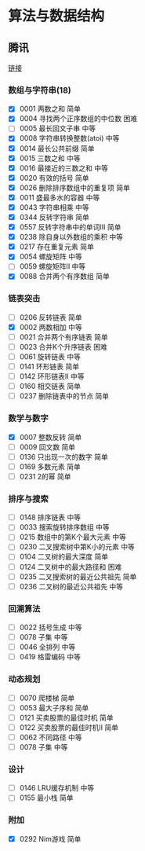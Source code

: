 # 算法与数据结构

## 腾讯

[链接](https://leetcode-cn.com/leetbook/read/tencent/x6zv4j/)

### 数组与字符串(18)

- [x] 0001 两数之和 简单
- [x] 0004 寻找两个正序数组的中位数 困难
- [ ] 0005 最长回文子串 中等
- [x] 0008 字符串转换整数(atoi) 中等
- [x] 0014 最长公共前缀 简单
- [x] 0015 三数之和 中等
- [x] 0016 最接近的三数之和 中等
- [x] 0020 有效的括号 简单
- [x] 0026 删除排序数组中的重复项 简单
- [x] 0011 盛最多水的容器 中等
- [x] 0043 字符串相乘 中等
- [x] 0344 反转字符串 简单
- [x] 0557 反转字符串中的单词III 简单
- [x] 0238 除自身以外数组的乘积 中等
- [x] 0217 存在重复元素 简单
- [x] 0054 螺旋矩阵 中等
- [ ] 0059 螺旋矩阵II 中等
- [x] 0088 合并两个有序数组 简单

### 链表突击

- [ ] 0206 反转链表 简单
- [x] 0002 两数相加 中等
- [ ] 0021 合并两个有序链表 简单
- [ ] 0023 合并K个升序链表 困难
- [ ] 0061 旋转链表 中等
- [ ] 0141 环形链表 简单
- [ ] 0142 环形链表II 中等
- [ ] 0160 相交链表 简单
- [ ] 0237 删除链表中的节点 简单

### 数学与数字

- [x] 0007 整数反转 简单
- [ ] 0009 回文数 简单
- [ ] 0136 只出现一次的数字 简单
- [ ] 0169 多数元素 简单
- [ ] 0231 2的幂 简单

### 排序与搜索

- [ ] 0148 排序链表 中等
- [ ] 0033 搜索旋转排序数组 中等
- [ ] 0215 数组中的第K个最大元素 中等
- [ ] 0230 二叉搜索树中第K小的元素 中等
- [ ] 0104 二叉树的最大深度 简单
- [ ] 0124 二叉树中的最大路径和 困难
- [ ] 0235 二叉搜索树的最近公共祖先 简单
- [ ] 0236 二叉树的最近公共祖先 中等

### 回溯算法

- [ ] 0022 括号生成 中等
- [ ] 0078 子集 中等
- [ ] 0046 全排列 中等
- [ ] 0419 格雷编码 中等

### 动态规划

- [ ] 0070 爬楼梯 简单
- [ ] 0053 最大子序和 简单
- [ ] 0121 买卖股票的最佳时机 简单
- [ ] 0122 买卖股票的最佳时机II 简单
- [ ] 0062 不同路径 中等
- [ ] 0078 子集 中等

### 设计

- [ ] 0146 LRU缓存机制 中等
- [ ] 0155 最小栈 简单

### 附加

- [x] 0292 Nim游戏 简单
